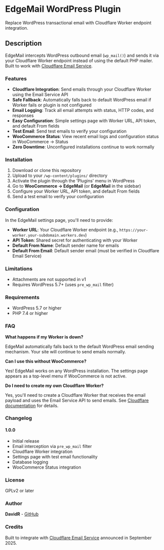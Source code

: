 # EdgeMail WordPress Plugin

Replace WordPress transactional email with Cloudflare Worker endpoint integration.

## Description

EdgeMail intercepts WordPress outbound email (`wp_mail()`) and sends it via your Cloudflare Worker endpoint instead of using the default PHP mailer. Built to work with [Cloudflare Email Service](https://blog.cloudflare.com/email-service/).

### Features

- **Cloudflare Integration**: Send emails through your Cloudflare Worker using the Email Service API
- **Safe Fallback**: Automatically falls back to default WordPress email if Worker fails or plugin is not configured
- **Email Logging**: Track all email attempts with status, HTTP codes, and responses
- **Easy Configuration**: Simple settings page with Worker URL, API token, and default From fields
- **Test Email**: Send test emails to verify your configuration
- **WooCommerce Status**: View recent email logs and configuration status in WooCommerce → Status
- **Zero Downtime**: Unconfigured installations continue to work normally

### Installation

1. Download or clone this repository
2. Upload to your `/wp-content/plugins/` directory
3. Activate the plugin through the 'Plugins' menu in WordPress
4. Go to **WooCommerce → EdgeMail** (or **EdgeMail** in the sidebar)
5. Configure your Worker URL, API token, and default From fields
6. Send a test email to verify your configuration

### Configuration

In the EdgeMail settings page, you'll need to provide:

- **Worker URL**: Your Cloudflare Worker endpoint (e.g., `https://your-worker.your-subdomain.workers.dev`)
- **API Token**: Shared secret for authenticating with your Worker
- **Default From Name**: Default sender name for emails
- **Default From Email**: Default sender email (must be verified in Cloudflare Email Service)

### Limitations

- Attachments are not supported in v1
- Requires WordPress 5.7+ (uses `pre_wp_mail` filter)

### Requirements

- WordPress 5.7 or higher
- PHP 7.4 or higher

### FAQ

**What happens if my Worker is down?**

EdgeMail automatically falls back to the default WordPress email sending mechanism. Your site will continue to send emails normally.

**Can I use this without WooCommerce?**

Yes! EdgeMail works on any WordPress installation. The settings page appears as a top-level menu if WooCommerce is not active.

**Do I need to create my own Cloudflare Worker?**

Yes, you'll need to create a Cloudflare Worker that receives the email payload and uses the Email Service API to send emails. See [Cloudflare documentation](https://blog.cloudflare.com/email-service/) for details.

### Changelog

#### 1.0.0
* Initial release
* Email interception via `pre_wp_mail` filter
* Cloudflare Worker integration
* Settings page with test email functionality
* Database logging
* WooCommerce Status integration

### License

GPLv2 or later

### Author

**DavidR** - [GitHub](https://github.com/davidrukahu)

### Credits

Built to integrate with [Cloudflare Email Service](https://blog.cloudflare.com/email-service/) announced in September 2025.
